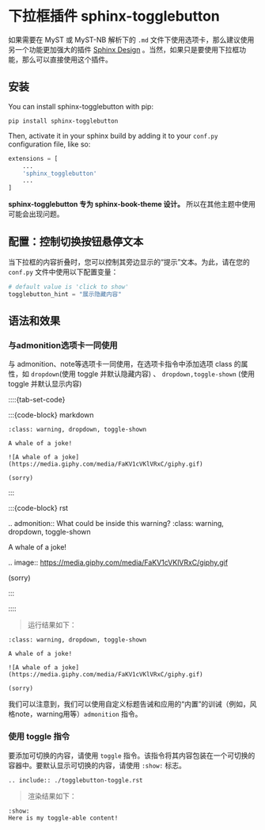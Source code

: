 # 下拉框插件 sphinx-togglebutton

如果需要在 MyST 或 MyST-NB 解析下的 `.md` 文件下使用选项卡，那么建议使用另一个功能更加强大的插件 [Sphinx Design](./design/design-index.md) 。当然，如果只是要使用下拉框功能，那么可以直接使用这个插件。

## 安装

You can install sphinx-togglebutton with pip:

`pip install sphinx-togglebutton`

Then, activate it in your sphinx build by adding it to your `conf.py` configuration file, like so:

```python
extensions = [
    ...
    'sphinx_togglebutton'
    ...
]
```

**sphinx-togglebutton 专为 sphinx-book-theme 设计。** 所以在其他主题中使用可能会出现问题。

## 配置：控制切换按钮悬停文本

当下拉框的内容折叠时，您可以控制其旁边显示的“提示”文本。为此，请在您的 `conf.py` 文件中使用以下配置变量：

```python
# default value is 'click to show'
togglebutton_hint = "展示隐藏内容"
```

## 语法和效果

### 与admonition选项卡一同使用

与 admonition、note等选项卡一同使用，在选项卡指令中添加选项 class 的属性，如 `dropdown`(使用 toggle 并默认隐藏内容) 、 `dropdown,toggle-shown` (使用 toggle 并默认显示内容)

::::{tab-set-code} 

:::{code-block} markdown

```{admonition} What could be inside this warning?
:class: warning, dropdown, toggle-shown

A whale of a joke!

![A whale of a joke](https://media.giphy.com/media/FaKV1cVKlVRxC/giphy.gif)

(sorry)
```

:::

:::{code-block} rst

.. admonition:: What could be inside this warning?
:class: warning, dropdown, toggle-shown

A whale of a joke!

.. image:: https://media.giphy.com/media/FaKV1cVKlVRxC/giphy.gif

(sorry)

:::

::::

> 运行结果如下：

```{admonition} What could be inside this warning?
:class: warning, dropdown, toggle-shown

A whale of a joke!

![A whale of a joke](https://media.giphy.com/media/FaKV1cVKlVRxC/giphy.gif)

(sorry)
```

我们可以注意到，我们可以使用自定义标题告诫和应用的“内置”的训诫（例如，风格note，warning用等）`admonition` 指令。

<!-- 
```{eval-rst}
.. include:: ./example/tab/tab-code.rst
``` 
-->

### 使用 toggle 指令

要添加可切换的内容，请使用 `toggle` 指令。该指令将其内容包装在一个可切换的容器中。要默认显示可切换的内容，请使用 `:show:` 标志。

```{eval-rst}
.. include:: ./togglebutton-toggle.rst
```

> 渲染结果如下：

```{toggle}
:show:
Here is my toggle-able content!
```
